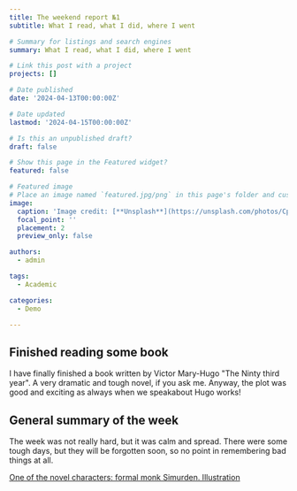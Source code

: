 ```yaml
---
title: The weekend report №1
subtitle: What I read, what I did, where I went

# Summary for listings and search engines
summary: What I read, what I did, where I went

# Link this post with a project
projects: []

# Date published
date: '2024-04-13T00:00:00Z'

# Date updated
lastmod: '2024-04-15T00:00:00Z'

# Is this an unpublished draft?
draft: false

# Show this page in the Featured widget?
featured: false

# Featured image
# Place an image named `featured.jpg/png` in this page's folder and customize its options here.
image:
  caption: 'Image credit: [**Unsplash**](https://unsplash.com/photos/CpkOjOcXdUY)'
  focal_point: ''
  placement: 2
  preview_only: false

authors:
  - admin

tags:
  - Academic

categories:
  - Demo

---
```


## Finished reading some book

I have finally finished a book written by Victor Mary-Hugo "The Ninty third year". A very dramatic and tough novel, if you ask me. Anyway, the plot was good and exciting as always when we speakabout Hugo works!

## General summary of the week 

The week was not really hard, but it was calm and spread. There were some tough days, but they will be forgotten soon, so no point in remembering bad things at all.

[One of the novel characters: formal monk Simurden. Illustration](Симурден.jpg)
